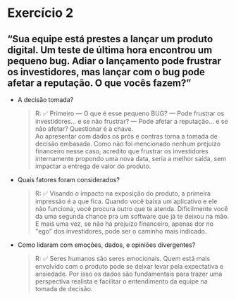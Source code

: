 # Exercício 2

## “Sua equipe está prestes a lançar um produto digital. Um teste de última hora encontrou um pequeno bug. Adiar o lançamento pode frustrar os investidores, mas lançar com o bug pode afetar a reputação. O que vocês fazem?”

- A decisão tomada?

  > R: ✅ Primeiro — O que é esse pequeno BUG? — Pode frustrar os investidores... e se não frustrar? — Pode afetar a reputação... e se não afetar? Questionar é a chave.  
  > Ao apresentar com dados os prós e contras torna a tomada de decisão embasada. Como não foi mencionado nenhum prejuízo financeiro nesse caso, acredito que frustrar os investidores internamente propondo uma nova data, seria a melhor saída, sem impactar a entrega de valor do produto.

- Quais fatores foram considerados?

  > R: ✅ Visando o impacto na exposição do produto, a primeira impressão é a que fica. Quando você baixa um aplicativo e ele não funciona, você procura outro que te atenda. Dificilmente você da uma segunda chance pra um software que já te deixou na mão. E mais uma vez, se não há prejuízo financeiro, apenas dor no "ego" dos investidores, pode ser o caminho mais indicado.

- Como lidaram com emoções, dados, e opiniões divergentes?
  > R: ✅ Seres humanos são seres emocionais. Quem está mais envolvido com o produto pode se deixar levar pela expectativa e ansiedade. Por isso os dados são fundamentais para trazer uma perspectiva realista e facilitar o entendimento da equipe na tomada de decisão.
